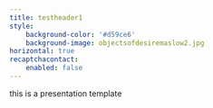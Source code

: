 ```yaml
---
title: testheader1
style:
    background-color: '#d59ce6'
    background-image: objectsofdesiremaslow2.jpg
horizontal: true
recaptchacontact:
    enabled: false
---
```


this is a presentation template

